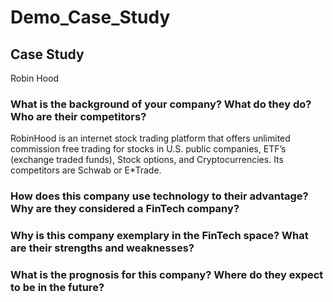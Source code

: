 # Demo_Case_Study

## Case Study
Robin Hood
### What is the background of your company? What do they do? Who are their competitors?
RobinHood is an internet stock trading platform that offers unlimited commission free trading for stocks in U.S. public companies, ETF’s (exchange traded funds), Stock options, and Cryptocurrencies. Its competitors are Schwab or E*Trade.

### How does this company use technology to their advantage? Why are they considered a FinTech company?

### Why is this company exemplary in the FinTech space? What are their strengths and weaknesses?

### What is the prognosis for this company? Where do they expect to be in the future?
